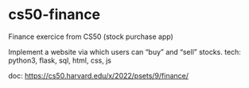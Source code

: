 # cs50-finance
Finance exercice from CS50 (stock purchase app)

Implement a website via which users can “buy” and “sell” stocks.
tech: python3, flask, sql, html, css, js

doc: https://cs50.harvard.edu/x/2022/psets/9/finance/
